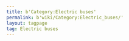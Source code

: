 ```yaml
---
title: b'Category:Electric buses'
permalink: b'wiki/Category:Electric_buses/'
layout: tagpage
tag: Electric buses
---
```



